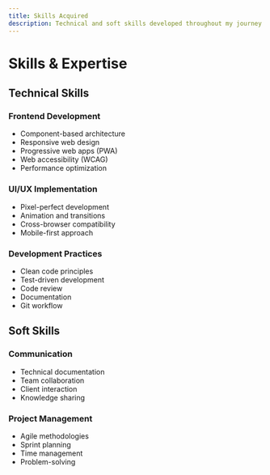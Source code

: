 ```yaml
---
title: Skills Acquired
description: Technical and soft skills developed throughout my journey
---
```


# Skills & Expertise

## Technical Skills

### Frontend Development
- Component-based architecture
- Responsive web design
- Progressive web apps (PWA)
- Web accessibility (WCAG)
- Performance optimization

### UI/UX Implementation
- Pixel-perfect development
- Animation and transitions
- Cross-browser compatibility
- Mobile-first approach

### Development Practices
- Clean code principles
- Test-driven development
- Code review
- Documentation
- Git workflow

## Soft Skills

### Communication
- Technical documentation
- Team collaboration
- Client interaction
- Knowledge sharing

### Project Management
- Agile methodologies
- Sprint planning
- Time management
- Problem-solving
